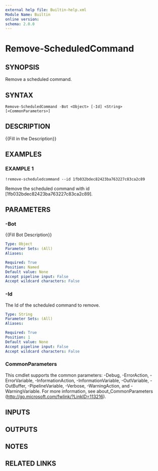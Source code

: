 ```yaml
---
external help file: Builtin-help.xml
Module Name: Builtin
online version:
schema: 2.0.0
---
```


# Remove-ScheduledCommand

## SYNOPSIS
Remove a scheduled command.

## SYNTAX

```
Remove-ScheduledCommand -Bot <Object> [-Id] <String> [<CommonParameters>]
```

## DESCRIPTION
{{Fill in the Description}}

## EXAMPLES

### EXAMPLE 1
```
!remove-scheduledcommand --id 1fb032bdec82423ba763227c83ca2c89
```

Remove the scheduled command with id \[1fb032bdec82423ba763227c83ca2c89\].

## PARAMETERS

### -Bot
{{Fill Bot Description}}

```yaml
Type: Object
Parameter Sets: (All)
Aliases:

Required: True
Position: Named
Default value: None
Accept pipeline input: False
Accept wildcard characters: False
```

### -Id
The Id of the scheduled command to remove.

```yaml
Type: String
Parameter Sets: (All)
Aliases:

Required: True
Position: 1
Default value: None
Accept pipeline input: False
Accept wildcard characters: False
```

### CommonParameters
This cmdlet supports the common parameters: -Debug, -ErrorAction, -ErrorVariable, -InformationAction, -InformationVariable, -OutVariable, -OutBuffer, -PipelineVariable, -Verbose, -WarningAction, and -WarningVariable.
For more information, see about_CommonParameters (http://go.microsoft.com/fwlink/?LinkID=113216).

## INPUTS

## OUTPUTS

## NOTES

## RELATED LINKS
